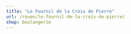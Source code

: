 ```yaml
---
title: "Le Fournil de la Croix de Pierre"
url: /rouen/le-fournil-de-la-croix-de-pierre/
shop: boulangerie
---
```

